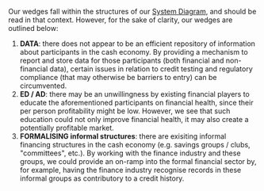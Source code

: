Our wedges fall within the structures of our [System Diagram](https://github.com/Cash-Economy/BMGF/blob/master/Artifacts/System%20Diagram.jpg), and should be read in that context. However, for the sake of clarity, our wedges are outlined below:

1. **DATA**: there does not appear to be an efficient repository of information about participants in the cash economy. By providing a mechanism to report and store data for those participants (both financial and non-financial data), certain issues in relation to credit testing and regulatory compliance (that may otherwise be barriers to entry) can be circumvented.
2. **ED / AD**: there may be an unwillingness by existing financial players to educate the aforementioned participants on financial health, since their per person profitability might be low. However, we see that such education could not only improve financial health, it may also create a potentially profitable market.
3. **FORMALISING informal structures**: there are exisiting informal financing structures in the cash economy (e.g. savings groups / clubs, "committees", etc.). By working with the finance industry and these groups, we could provide an on-ramp into the formal financial sector by, for example, having the finance industry recognise records in these informal groups as contributory to a credit history.
